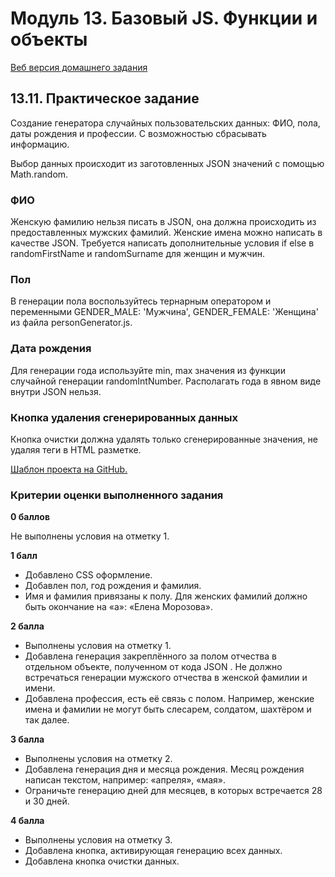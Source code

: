 #  Модуль 13. Базовый JS. Функции и объекты 

[Веб версия домашнего задания](https://skripkalisa.github.io/SF_PHPWebDev_Part3/Mod13/index.html)

## 13.11. Практическое задание


Создание генератора случайных пользовательских данных: ФИО, пола, даты рождения и профессии. С возможностью сбрасывать информацию.

Выбор данных происходит из заготовленных JSON значений с помощью Math.random.

### ФИО

Женскую фамилию нельзя писать в JSON, она должна происходить из предоставленных мужских фамилий. Женские имена можно написать в качестве JSON. Требуется написать дополнительные условия if else в randomFirstName и randomSurname для женщин и мужчин.

### Пол

В генерации пола воспользуйтесь тернарным оператором и переменными GENDER_MALE: 'Мужчина', GENDER_FEMALE: 'Женщина' из файла personGenerator.js.

### Дата рождения

Для генерации года используйте min, max значения из функции случайной генерации randomIntNumber. Располагать года в явном виде внутри JSON нельзя.

### Кнопка удаления сгенерированных данных

Кнопка очистки должна удалять только сгенерированные значения, не удаляя теги в HTML разметке.

[Шаблон проекта на GitHub.](https://github.com/SkillfactoryCoding/php/tree/master/bjs/10_function_object)

### Критерии оценки выполненного задания

**0 баллов**

Не выполнены условия на отметку 1.

**1 балл**

  - Добавлено CSS оформление.
  - Добавлен пол, год рождения и фамилия.
  - Имя и фамилия привязаны к полу. Для женских фамилий должно быть окончание на «а»: «Елена Морозова».

**2 балла**

  - Выполнены условия на отметку 1.
  - Добавлена генерация закреплённого за полом отчества в отдельном объекте, полученном от кода JSON . Не должно встречаться генерации мужского отчества в женской фамилии и имени.
  - Добавлена профессия, есть её связь с полом. Например, женские имена и фамилии не могут быть слесарем, солдатом, шахтёром и так далее.

**3 балла**

  - Выполнены условия на отметку 2.
  - Добавлена генерация дня и месяца рождения. Месяц рождения написан текстом, например: «апреля», «мая».
  - Ограничьте генерацию дней для месяцев, в которых встречается 28 и 30 дней.

**4 балла**

  - Выполнены условия на отметку 3.
  - Добавлена кнопка, активирующая генерацию всех данных.
  - Добавлена кнопка очистки данных.

